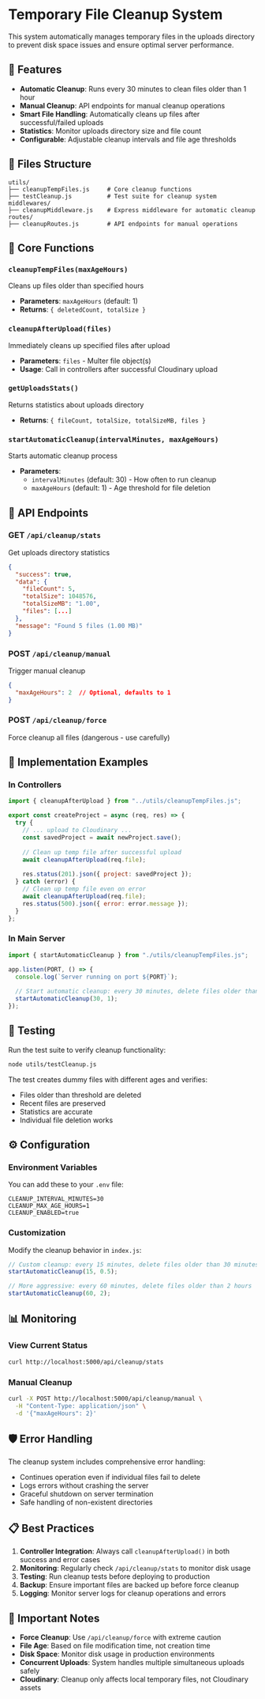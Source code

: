 # Temporary File Cleanup System

This system automatically manages temporary files in the uploads directory to prevent disk space issues and ensure optimal server performance.

## 🎯 Features

- **Automatic Cleanup**: Runs every 30 minutes to clean files older than 1 hour
- **Manual Cleanup**: API endpoints for manual cleanup operations
- **Smart File Handling**: Automatically cleans up files after successful/failed uploads
- **Statistics**: Monitor uploads directory size and file count
- **Configurable**: Adjustable cleanup intervals and file age thresholds

## 📁 Files Structure

```
utils/
├── cleanupTempFiles.js     # Core cleanup functions
├── testCleanup.js          # Test suite for cleanup system
middlewares/
├── cleanupMiddleware.js    # Express middleware for automatic cleanup
routes/
├── cleanupRoutes.js        # API endpoints for manual operations
```

## 🔧 Core Functions

### `cleanupTempFiles(maxAgeHours)`
Cleans up files older than specified hours
- **Parameters**: `maxAgeHours` (default: 1)
- **Returns**: `{ deletedCount, totalSize }`

### `cleanupAfterUpload(files)`
Immediately cleans up specified files after upload
- **Parameters**: `files` - Multer file object(s)
- **Usage**: Call in controllers after successful Cloudinary upload

### `getUploadsStats()`
Returns statistics about uploads directory
- **Returns**: `{ fileCount, totalSize, totalSizeMB, files }`

### `startAutomaticCleanup(intervalMinutes, maxAgeHours)`
Starts automatic cleanup process
- **Parameters**: 
  - `intervalMinutes` (default: 30) - How often to run cleanup
  - `maxAgeHours` (default: 1) - Age threshold for file deletion

## 🚀 API Endpoints

### GET `/api/cleanup/stats`
Get uploads directory statistics
```json
{
  "success": true,
  "data": {
    "fileCount": 5,
    "totalSize": 1048576,
    "totalSizeMB": "1.00",
    "files": [...]
  },
  "message": "Found 5 files (1.00 MB)"
}
```

### POST `/api/cleanup/manual`
Trigger manual cleanup
```json
{
  "maxAgeHours": 2  // Optional, defaults to 1
}
```

### POST `/api/cleanup/force`
Force cleanup all files (dangerous - use carefully)

## 📝 Implementation Examples

### In Controllers
```javascript
import { cleanupAfterUpload } from "../utils/cleanupTempFiles.js";

export const createProject = async (req, res) => {
  try {
    // ... upload to Cloudinary ...
    const savedProject = await newProject.save();
    
    // Clean up temp file after successful upload
    await cleanupAfterUpload(req.file);
    
    res.status(201).json({ project: savedProject });
  } catch (error) {
    // Clean up temp file even on error
    await cleanupAfterUpload(req.file);
    res.status(500).json({ error: error.message });
  }
};
```

### In Main Server
```javascript
import { startAutomaticCleanup } from "./utils/cleanupTempFiles.js";

app.listen(PORT, () => {
  console.log(`Server running on port ${PORT}`);
  
  // Start automatic cleanup: every 30 minutes, delete files older than 1 hour
  startAutomaticCleanup(30, 1);
});
```

## 🧪 Testing

Run the test suite to verify cleanup functionality:

```bash
node utils/testCleanup.js
```

The test creates dummy files with different ages and verifies:
- Files older than threshold are deleted
- Recent files are preserved
- Statistics are accurate
- Individual file deletion works

## ⚙️ Configuration

### Environment Variables
You can add these to your `.env` file:

```env
CLEANUP_INTERVAL_MINUTES=30
CLEANUP_MAX_AGE_HOURS=1
CLEANUP_ENABLED=true
```

### Customization
Modify the cleanup behavior in `index.js`:

```javascript
// Custom cleanup: every 15 minutes, delete files older than 30 minutes
startAutomaticCleanup(15, 0.5);

// More aggressive: every 60 minutes, delete files older than 2 hours
startAutomaticCleanup(60, 2);
```

## 📊 Monitoring

### View Current Status
```bash
curl http://localhost:5000/api/cleanup/stats
```

### Manual Cleanup
```bash
curl -X POST http://localhost:5000/api/cleanup/manual \
  -H "Content-Type: application/json" \
  -d '{"maxAgeHours": 2}'
```

## 🛡️ Error Handling

The cleanup system includes comprehensive error handling:
- Continues operation even if individual files fail to delete
- Logs errors without crashing the server
- Graceful shutdown on server termination
- Safe handling of non-existent directories

## 📋 Best Practices

1. **Controller Integration**: Always call `cleanupAfterUpload()` in both success and error cases
2. **Monitoring**: Regularly check `/api/cleanup/stats` to monitor disk usage
3. **Testing**: Run cleanup tests before deploying to production
4. **Backup**: Ensure important files are backed up before force cleanup
5. **Logging**: Monitor server logs for cleanup operations and errors

## 🚨 Important Notes

- **Force Cleanup**: Use `/api/cleanup/force` with extreme caution
- **File Age**: Based on file modification time, not creation time
- **Disk Space**: Monitor disk usage in production environments
- **Concurrent Uploads**: System handles multiple simultaneous uploads safely
- **Cloudinary**: Cleanup only affects local temporary files, not Cloudinary assets
